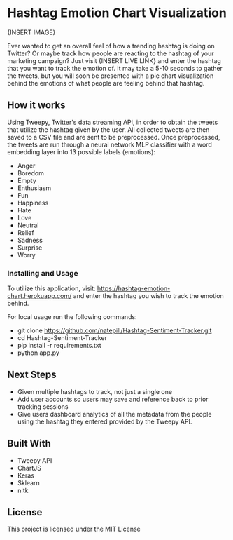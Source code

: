 # Hashtag Emotion Chart Visualization

{INSERT IMAGE}

Ever wanted to get an overall feel of how a trending hashtag is doing on Twitter? Or maybe track how people are reacting to the hashtag of your marketing campaign? Just visit {INSERT LIVE LINK} and enter the hashtag that you want to track the emotion of. It may take a 5-10 seconds to gather the tweets, but you will soon be presented with a pie chart visualization behind the emotions of what people are feeling behind that hashtag.

## How it works
Using Tweepy, Twitter's data streaming API, in order to obtain the tweets that utilize the hashtag given by the user. All collected tweets are then saved to a CSV file and are sent to be preprocessed. Once preprocessed, the tweets are run through a neural network MLP classifier with a word embedding layer into 13 possible labels (emotions):
* Anger
* Boredom
* Empty
* Enthusiasm
* Fun
* Happiness
* Hate
* Love
* Neutral
* Relief
* Sadness
* Surprise
* Worry



### Installing and Usage

To utilize this application, visit: https://hashtag-emotion-chart.herokuapp.com/ and enter the hashtag you wish to track the emotion behind.

For local usage run the following commands:
* git clone https://github.com/natepill/Hashtag-Sentiment-Tracker.git
* cd Hashtag-Sentiment-Tracker
* pip install -r requirements.txt
* python app.py


## Next Steps
* Given multiple hashtags to track, not just a single one
* Add user accounts so users may save and reference back to prior tracking sessions
* Give users dashboard analytics of all the metadata from the people using the hashtag they entered provided by the Tweepy API.


## Built With
* Tweepy API
* ChartJS
* Keras
* Sklearn
* nltk



## License

This project is licensed under the MIT License
